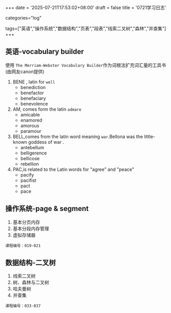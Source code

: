 +++
date = '2025-07-21T17:53:02+08:00'
draft = false
title = '0721学习日志'

categories="log"

tags=["英语","操作系统","数据结构","页表","段表","线索二叉树","森林","并查集"]
+++

## 英语-vocabulary builder

使用 `The Merriam-Webster Vocabulary Builder`作为词根法扩充词汇量的工具书(由网友canon提供)

1. BENE , latin for `well`
   * benediction
   * benefactor
   * benefaciary
   * benevolence
2. AM, comes form the latin `admare`
   * amicable
   * enamored
   * amorous
   * paramour
3. BELL,comes from the latin word meaning `war`.Bellona was the little-known goddess of war .
   * antebellum
   * belligerence
   * bellicose
   * rebellion
4. PAC,is related to the Latin words for "agree" and "peace"
   * pacify
   * pacifist
   * pact
   * pace

## 操作系统-page & segment

1. 基本分页内存
2. 基本分段内存管理
3. 虚拟存储器

`课程编号：019-021`

## 数据结构-二叉树

1. 线索二叉树
2. 树、森林与二叉树
3. 哈夫曼树
4. 并查集

`课程编号：033-037`
